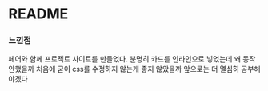 # README

### 느낀점
페어와 함께 프로젝트 사이트를 만들었다.
분명히 카드를 인라인으로 넣었는데 왜 동작안했을까
처음에 굳이 css를 수정하지 않는게 좋지 않았을까
앞으로는 더 열심히 공부해야겠다

